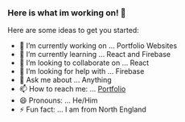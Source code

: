 ### Here is what im working on! 👋

Here are some ideas to get you started:

- 🔭 I’m currently working on ... Portfolio Websites
- 🌱 I’m currently learning ... React and Firebase
- 👯 I’m looking to collaborate on ... React
- 🤔 I’m looking for help with ... Firebase
- 💬 Ask me about ... Anything
- 📫 How to reach me: ... [Portfolio](http://tylerh.dev)
- 😄 Pronouns: ... He/Him
- ⚡ Fun fact: ... I am from North England

